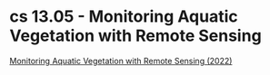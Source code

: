 
# cs 13.05 - Monitoring Aquatic Vegetation with Remote Sensing

[Monitoring Aquatic Vegetation with Remote Sensing (2022)](https://appliedsciences.nasa.gov/join-mission/training/english/arset-monitoring-aquatic-vegetation-remote-sensing)

